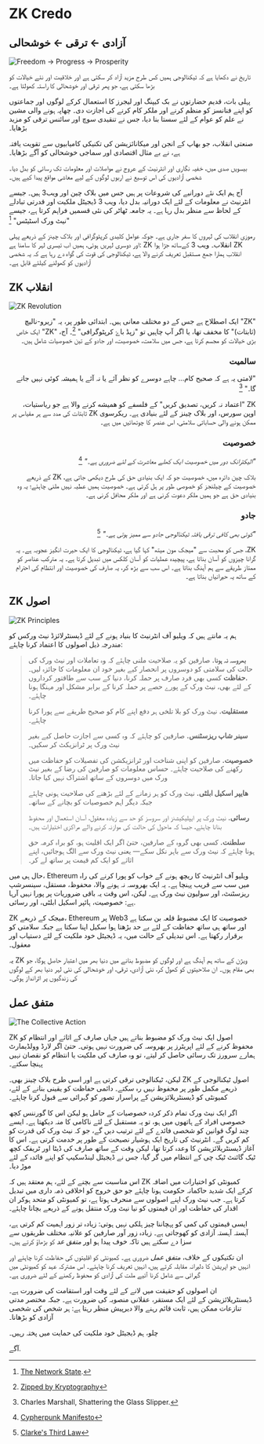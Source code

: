 # ZK Credo

## آزادی ← ترقی ← خوشحالی

![Freedom → Progress → Prosperity](freedom-progress-prosperity.jpeg)

تاریخ نے دکھایا ہے کہ ٹیکنالوجی ہمیں کس طرح مزید آزاد کر سکتی ہے اور خلاقیت اور نئے خیالات کو بڑھا سکتی ہے، جو پھر ترقی اور خوشحالی کا راستہ کھولتا ہے۔

پہلی بات، قدیم حضارتوں نے بک کیپنگ اور لیجرز کا استعمال کرکے لوگوں اور جماعتوں کو اپنے فنانسز کو منظم کرنے اور ملکر کام کرنے کی اجازت دی۔ چھاپہ ہونے والی مشین نے علم کو عوام کے لئے سستا بنا دیا، جس نے تنقیدی سوچ اور سائنس ترقی کو مزید بڑھایا۔

صنعتی انقلاب، جو بھاپ کے انجن اور میکانائزیشن کی تکنیکی کامیابیوں سے تقویت یافتہ ہے، نے بے مثال اقتصادی اور سماجی خوشحالی کو آگے بڑھایا۔

بیسویں صدی میں، خفیہ نگاری اور انٹرنیٹ کے عروج نے مواصلات اور معلومات تک رسائی کو بدل دیا۔ شخصی آزادیوں کی اس توسیع نے اربوں لوگوں کے لیے معاشی مواقع پیدا کیے ہیں۔

آج ہم ایک نئے دورانیے کی شروعات پر ہیں جس میں بلاک چین اور ویب3 ہیں۔ جیسے انٹرنیٹ نے معلومات کے لئے ایک دورانیہ بدل دیا، ویب 3 ڈیجیٹل ملکیت اور قدرتی تبادلے کے لحاظ سے منظر بدل رہا ہے۔ یہ جامعہ ٹھاٹر کی نئی قسمیں فراہم کرتا ہے، جیسے "نیٹ ورک اسٹیٹس" [^1]

رموزی انقلاب کی لہروں کا سفر جاری ہے۔ جوکہ عوامل کلیدی کرپٹوگرافی اور بلاک چینز کے ذریعے پہلی اور دوسری لہریں ہوئی، ہمیں اب تیسری لہر کا سامنا ہے: ZK انقلاب۔ ویب 3 کےساتھ جڑا ہوا ZK انقلاب ہمارا جمع مستقبل تعریف کرنے والا ہے، ٹیکنالوجی کی قوت کی گواہ دے رہا ہے کہ یہ شخصی آزادیوں کو کھولنے کیلئے قابل ہے۔

## ZK انقلاب

![ZK Revolution](zk-revolution.jpeg)

<div dir="rtl">

"ZK" ایک اصطلاح ہے جس کے دو مختلف معانی ہیں۔ ابتدائی طور پر، یہ "زیرو-نالیچ (ثابتات)" کا مخفف تھا، یا اگر آپ چاہیں تو "زپڈ باۓ کرپٹوگرافی" [^2]۔ آج، "ZK" ایک خاص بڑی خیالات کو مجسم کرتا ہے، جس میں سلامت، خصوصیت، اور جادو کے تین خصوصیات شامل ہیں۔

### سالمیت

"لامتی یہ ہے کہ صحیح کام... چاہے دوسرے کو نظر آئے یا نہ آئے یا ہمیشہ کوئی نہیں جانے گا۔" [^3]

ZK "اعتماد نہ کریں، تصدیق کریں" کے فلسفے کو همیشه کرنے والا ہے جو ریاستیات، اوپن سورس، اور بلاک چینز کے لئے بنیادی ہے۔ ریکرسوی ZK ثابتات کی مدد سے ہر مقیاس پر ممکن ہونے والی حساباتی سلامتی، اس عنصر کا چوتھائیں میں ہے۔

### خصوصیت

_"الیکٹرانک دور میں خصوصیت ایک کھلے معاشرت کے لئے ضروری ہے۔"_ [^4]

بلاک چین دائرہ میں، خصوصیت جو کہ ایک بنیادی حق کی طرح دیکھی جاتی ہے، ZK کے ذریعے خصوصیت کے چیلنجز کو خصوصی طور پر ہل کرتی ہے۔ خصوصیت ہمیں عطیہ نہیں ملنی چاہئے؛ یہ وہ بنیادی حق ہے جو ہمیں ملکر دعوت کرنی ہے اور ملکر محافل کرنی ہے۔

### جادو

_"کوئی بھی کافی ترقی یافتہ ٹیکنالوجی جادو سے ممیز ہوتی ہے۔"_ [^5]

ZK، جس کو محبت سے "میجک مون میتھ" کہا گیا ہے، ٹیکنالوجی کا ایک حیرت انگیز عجوبہ ہے۔ یہ گرانا چیزوں کو آسان بناتا ہے، پیچیدہ عملیات کو آسان کلکس میں تبدیل کرتا ہے۔ یہ مترکب عناصر کو ممتاز طریقے سے ہم آہنگ بناتا ہے۔ اس سب سے بڑھ کر، یہ صارف کی خصوصیت اور انتظام کی احترام کے ساتھ یہ حیرانیاں بناتا ہے۔

</div>

## ZK اصول

![ZK Principles](zk-principles.jpeg)

ہم یہ مانتے ہیں کہ ویلیو آف انٹرنیٹ کا بنیاد ہونے کے لئے ڈیسنٹرلائزڈ نیٹ ورکس کو مندرجہ ذیل اصولوں کا اعتماد کرنا چاہئے:

>**بھروسہ نہ ہونا.** صارفین کو یہ صلاحیت ملنی چاہئے کہ وہ تعاملات اور نیٹ ورک کی حالت کی سلامتی کو دوسروں پر انحصار کیے بغیر خود ان معلومات کا جائزہ لیں۔
> **.حفاظت** کسی بھی فرد صارف پر حملہ کرنا، دنیا کے سب سے طاقتور کرداروں کے لئے بھی، نیٹ ورک کے پورے حصے پر حملہ کرنا کے برابر مشکل اور مہنگا ہونا چاہئے۔
>
> **مستقلیت.** نیٹ ورک کو بلا تلخی ہر دفع اپنے کام کو صحیح طریقے سے پورا کرنا چاہئے۔
>
> **سینر شاپ ریزسٹنس.** صارفین کو چاہئے کہ وہ کسی سے اجازت حاصل کیے بغیر نیٹ ورک پر ٹرانزیکٹ کر سکیں۔
>
> **خصوصیت.** صارفین کو اپنی شناخت اور ٹرانزیکشن کی تفصیلات کو حفاظت میں رکھنے کی صلاحیت چاہئے۔ حساس معلومات کو صارفین کی رضا کے بغیر نیٹ ورک میں دوسروں کے ساتھ اشتراک نہیں کیا جاتا۔
>
> **هایپر اسکیل ابلٹی.** نیٹ ورک کو ہر زمانے کے لئے بڑھنے کی صلاحیت ہونی چاہئے جبکہ دیگر اہم خصوصیات کو بچانے کے ساتھ۔
>
> **رسائی.** نیٹ ورک پر ایپلیکیشنز اور سروسز کو حد سے زیادہ معقول، آسان استعمال اور محفوظ بنانا چاہئے، جیسا کہ ماحول کی حالت کی موازنہ کرنے والے مراکزی اختیارات ہیں۔
>
> **سلطنت.** کسی بھی گروہ کے صارفین، حتیٰ اگر ایک اقلیت ہو، کو براہ کرمہ حق ہونا چاہئے کہ نیٹ ورک سے باہر نکل سکے— یعنی نیٹ ورک سے الگ ہوجائیں، اپنے اثاثے کو ایک کم قیمت پر ساتھ لے کر۔

حال ہی میں، Ethereum ویلیو آف انٹرنیٹ کا ریچھ ہونے کے خواب کو پورا کرنے کی راہ میں سب سے قریب پہنچا ہے۔ یہ ایک بھروسہ نہ ہونے والا، محفوظ، مستقل، سینسرشپ ریزسٹنٹ، اور سولیون نیٹ ورک ہے۔ لیکن، اس وقت یہ باقی ضروریات پر پورا نہیں آرہا ہے: خصوصیت، ہائپر اسکیل ابلٹی، اور رسائی.

ZK میجک کے ذریعے، Ethereum پر Web3 خصوصیت کا ایک مضبوط قلعہ بن سکتا ہے اور ساتھ ہی ساتھ حفاظت کے لئے بے حد بڑھتا ہوا سکیل اپنا سکتا ہے جبکہ سلامتی کو برقرار رکھتا ہے۔ اس تبدیلی کے حالت میں، یہ ڈیجیٹل خود ملکیت کے لئے دستیاب اور معقول۔

یہ ZK ویژن کے ساتھ ہم آہنگ ہے اور لوگوں کو مضبوط بنانے میں دنیا بھر میں اعتبار حاصل ہوگا، جو بھی مقام ہوں۔ ان صلاحیتوں کو کھول کر، نئی آزادی، ترقی، اور خوشحالی کی نئی لہر دنیا بھر کے لوگوں کی زندگیوں پر اثرانداز ہوگی۔

## متفق عمل

![The Collective Action](the-collective-action.jpeg)

ZK اصول ایک نیٹ ورک کو مضبوط بناتے ہیں جہاں صارف کے اثاثے اور انتظام کو محفوظ کرنے کے لئے اپریٹرز پر بھروسہ کی ضرورت نہیں ہوتی۔ حتیٰ اگر لارڈ وولڈیمارٹ ہمارے سرورز تک رسائی حاصل کر لیتے، تو وہ صارف کی ملکیت یا انتظام کو نقصان نہیں پہنچا سکتے۔

لیکن، ٹیکنالوجی ترقی کرتی ہے اور اسی طرح بلاک چینز بھی۔ ZK اصول ٹیکنالوجی کے ذریعے مکمل طور پر محفوظ نہیں رہ سکتے۔ دائمی حفاظت کو یقینی بنانے کے لئے، کمیونٹی کو ڈیسنٹریلائزیشن کے پراسرار تصور کو گہرائی سے قبول کرنا چاہئے۔

اگر ایک نیٹ ورک تمام ذکر کردہ خصوصیات کے حامل ہو لیکن اس کا گورننس کچھ خصوصی افراد کے ہاتھوں میں ہو، تو یہ مستقبل کے لئے ناکامی کا منہ دیکھتا ہے۔ ایسے چند لوگ قوانین کو شخصی فائدے کے لئے ترتیب دیں گے، جو کہ نیٹ ورک کی قدرت کو کم کریں گے۔ انٹرنیٹ کی تاریخ ایک ہوشیار نصیحت کے طور پر خدمت کرتی ہے۔ اس کا آغاز ڈیسنٹریلائزیشن کا وعدہ کرتا تھا، لیکن وقت کے ساتھ صارف کی ڈیٹا اور ٹریفک کچھ ٹیک گائنٹ ٹیک چی کے انتظام میں گر گیا، جس نے ڈیجیٹل لینڈسکیپ کو اپنے فائدہ کے لئے موڑ دیا۔

اس مناسبت سے بچنے کے لئے، ہم معتقد ہیں کہ ZK کمیونٹی کو اختیارات میں اضافہ کرکے ایک شدید حاکمانہ حکومت ہونا چاہئے جو حق خروج کو اخلاقی ذمہ داری میں تبدیل کرتا ہے۔ جب نیٹ ورک اپنے اصولوں سے منحرف ہوتا ہے، تو کمیونٹی کو متحد ہوکر ان اقدار کی حفاظت اور ان قیمتوں کو نیا نیٹ ورک منتقل ہونے کے ذریعے بچانا چاہئے۔

ایسی قیمتوں کی کمی کو پہچاننا چیز ہلکی نہیں ہوتی: زیادہ تر زور اہمیت کم کرتی ہے، آہستہ آہستہ آزادی کو کھوجاتی ہے۔ زیادہ زور آور صارفین کو علانیہ مختلف طریقوں سے سزا دے سکتے ہیں تاکہ خوف پیدا ہو اور _متفق عد_ کو بڑھاؤ کرتے ہیں۔

ان تکتیکوں کے خلاف، _متفق عمل_ ضروری ہے۔ کمیونٹی کو اقلیتوں کی حفاظت کرنا چاہئے اور انہیں جو اپریشن کا دلیرانہ مقابلہ کرتے ہیں، انہیں تعریف کرنا چاہئے۔ اس مشترکہ عہد کو کمیونٹی میں گہرائی سے شامل کرنا آئیے ملت کی آزادی کو محفوظ رکھنے کے لئے ضروری ہے۔

ان اصولوں کو حقیقت میں لانے کے لئے وقت اور استقامت کی ضرورت ہے۔ ڈیسنٹریلائزیشن کے لئے ایک مستقر، عقلانی منصوبہ کی ضرورت ہے۔ جبکہ مختصر مدتی تنازعات ممکن ہیں، ثابت قائم رہنے والا دیرپیش منظر رہتا ہے: ہر شخص کی شخصی آزادی کو بڑھانا۔

چلو، ہم ڈیجیٹل خود ملکیت کی حمایت میں پختہ رہیں۔

آگے.

[^1]: [The Network State](https://thenetworkstate.com/the-network-state-in-one-sentence).
[^2]: [Zipped by Kryptography](https://twitter.com/vitalikbuterin/status/1309298689156866048)
[^3]: Charles Marshall, Shattering the Glass Slipper.
[^4]: [Cypherpunk Manifesto](https://nakamotoinstitute.org/static/docs/cypherpunk-manifesto.txt)
[^5]: [Clarke's Third Law](https://en.wikipedia.org/wiki/Clarke%27s_three_laws)

